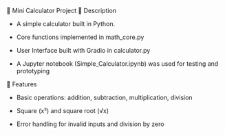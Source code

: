 🧮 Mini Calculator Project
📌 Description

- A simple calculator built in Python.

- Core functions implemented in math_core.py

- User Interface built with Gradio in calculator.py

- A Jupyter notebook (Simple_Calculator.ipynb) was used for testing and prototyping

🚀 Features

- Basic operations: addition, subtraction, multiplication, division

- Square (x²) and square root (√x)

- Error handling for invalid inputs and division by zero
